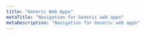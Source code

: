 ```yaml
---
title: "Generic Web Apps"
metaTitle: "Navigation for Generic web apps"
metaDescription: "Navigation for Generic web apps"
---
```


